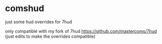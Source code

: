 # comshud
just some hud overrides for 7hud

only compatible with my fork of 7hud https://github.com/mastercoms/7hud (just edits to make the overrides compatible)
